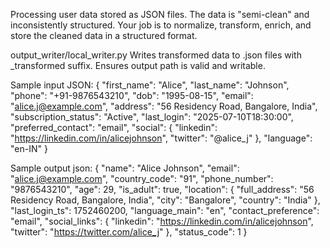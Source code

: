 Processing user data stored as JSON files. The data is "semi-clean" and inconsistently structured. Your job is to normalize, transform, enrich, and store the cleaned data in a structured format.


output_writer/local_writer.py
Writes transformed data to .json files with _transformed suffix.
Ensures output path is valid and writable.


Sample input JSON:
{
  "first_name": "Alice",
  "last_name": "Johnson",
  "phone": "+91-9876543210",
  "dob": "1995-08-15",
  "email": "alice.j@example.com",
  "address": "56 Residency Road, Bangalore, India",
  "subscription_status": "Active",
  "last_login": "2025-07-10T18:30:00",
  "preferred_contact": "email",
  "social": {
    "linkedin": "https://linkedin.com/in/alicejohnson",
    "twitter": "@alice_j"
  },
  "language": "en-IN"
}


Sample output json:
{
  "name": "Alice Johnson",
  "email": "alice.j@example.com",
  "country_code": "91",
  "phone_number": "9876543210",
  "age": 29,
  "is_adult": true,
  "location": {
    "full_address": "56 Residency Road, Bangalore, India",
    "city": "Bangalore",
    "country": "India"
  },
  "last_login_ts": 1752460200,
  "language_main": "en",
  "contact_preference": "email",
  "social_links": {
    "linkedin": "https://linkedin.com/in/alicejohnson",
    "twitter": "https://twitter.com/alice_j"
  },
  "status_code": 1
}




